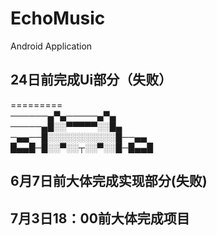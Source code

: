# EchoMusic
Android Application

## 24日前完成Ui部分（失败）
=========    
──────▄▀▄─────▄▀▄    
─────▄█░░▀▀▀▀▀░░█▄    
─▄▄──█░░░░░░░░░░░█──▄▄      
█▄▄█─█░░▀░░┬░░▀░░█─█▄▄█    
                              
## 6月7日前大体完成实现部分(失败)


## 7月3日18：00前大体完成项目
